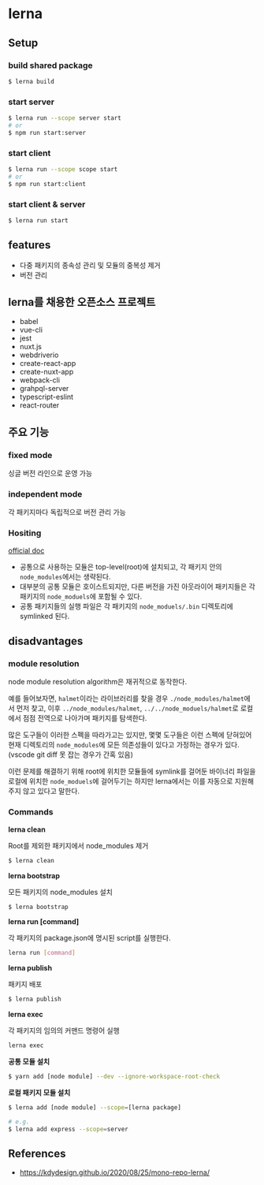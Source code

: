 # lerna


## Setup

### build shared package
```sh
$ lerna build
```

### start server
```sh
$ lerna run --scope server start
# or
$ npm run start:server
```

### start client
```sh
$ lerna run --scope scope start
# or
$ npm run start:client
```

### start client & server
```sh
$ lerna run start
```

## features
- 다중 패키지의 종속성 관리 및 모듈의 중복성 제거
- 버전 관리

## lerna를 채용한 오픈소스 프로젝트
- babel
- vue-cli
- jest
- nuxt.js
- webdriverio
- create-react-app
- create-nuxt-app
- webpack-cli
- grahpql-server
- typescript-eslint
- react-router

## 주요 기능

### fixed mode
싱글 버전 라인으로 운영 가능

### independent mode
각 패키지마다 독립적으로 버전 관리 가능

### Hositing
[official doc](https://github.com/lerna/lerna/blob/main/doc/hoist.md)

- 공통으로 사용하는 모듈은 top-level(root)에 설치되고, 각 패키지 안의 `node_modules`에서는 생략된다.
- 대부분의 공통 모듈은 호이스트되지만, 다른 버전을 가진 아웃라이어 패키지들은 각 패키지의 `node_moduels`에 포함될 수 있다.
- 공통 패키지들의 실행 파일은 각 패키지의 `node_moduels/.bin` 디렉토리에 symlinked 된다.

## disadvantages

### module resolution
node module resolution algorithm은 재귀적으로 동작한다.

예를 들어보자면, `halmet`이라는 라이브러리를 찾을 경우 `./node_modules/halmet`에서 먼저 찾고, 
이후 `../node_modules/halmet`, `../../node_moduels/halmet`로 로컬에서 점점 전역으로 나아가며 패키지를 탐색한다.

많은 도구들이 이러한 스펙을 따라가고는 있지만, 몇몇 도구들은 이런 스펙에 닫혀있어 현재 디렉토리의 `node_modules`에 모든 의존성들이 있다고 가정하는 경우가 있다. 
(vscode git diff 못 잡는 경우가 간혹 있음)

이런 문제를 해결하기 위해 root에 위치한 모듈들에 symlink를 걸어둔 바이너리 파일을 로컬에 위치한 `node_moduels`에 걸어두기는 하지만 lerna에서는 이를 자동으로 지원해주지 않고 있다고 말한다.

### Commands

**lerna clean**

Root를 제외한 패키지에서 node_modules 제거

```sh
$ lerna clean
```

**lerna bootstrap**

모든 패키지의 node_modules 설치

```sh
$ lerna bootstrap
```

**lerna run [command]**

각 패키지의 package.json에 명시된 script를 실행한다.

```sh
lerna run [command]
```

**lerna publish**

패키지 배포

```sh
$ lerna publish
```

**lerna exec**

각 패키지의 임의의 커맨드 명령어 실행

```sh
lerna exec
```

**공통 모듈 설치**

```sh
$ yarn add [node module] --dev --ignore-workspace-root-check
```

**로컬 패키지 모듈 설치**

```sh
$ lerna add [node module] --scope=[lerna package]

# e.g.
$ lerna add express --scope=server
```

## References
- https://kdydesign.github.io/2020/08/25/mono-repo-lerna/